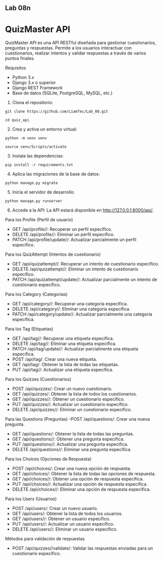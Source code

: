## Lab 08n

# QuizMaster API

QuizMaster API es una API RESTful diseñada para gestionar cuestionarios, preguntas y respuestas. Permite a los usuarios interactuar con cuestionarios, realizar intentos y validar respuestas a través de varios puntos finales.

Requisitos
- Python 3.x
- Django 3.x o superior
- Django REST Framework
- Base de datos (SQLite, PostgreSQL, MySQL, etc.)

1. Clona el repositorio:
````
git clone https://github.com/LiamTec/Lab_08.git

cd quiz_api
````

2. Crea y activa un entorno virtual:
````
python -m venv venv

source venv/Scripts/activate 
````

3. Instala las dependencias:
````
pip install -r requirements.txt
````

4. Aplica las migraciones de la base de datos:
````
python manage.py migrate
````

5. Inicia el servidor de desarrollo:
````
python manage.py runserver
````

6. Accede a la API:
La API estará disponible en http://127.0.0.1:8000/api/.

Para los Profile (Perfil de usuario)
- GET /api/profile/<id>/: Recuperar un perfil específico.
- DELETE /api/profile/<id>/: Eliminar un perfil específico.
- PATCH /api/profile/update/<id>/: Actualizar parcialmente un perfil específico.

Para los QuizAttempt (Intentos de cuestionario)
- GET /api/quizattempt/<id>/: Recuperar un intento de cuestionario específico.
- DELETE /api/quizattempt/<id>/: Eliminar un intento de cuestionario específico.
- PATCH /api/quizattempt/update/<id>/: Actualizar parcialmente un intento de cuestionario específico.

Para los Category (Categorías)
- GET /api/category/<id>/: Recuperar una categoría específica.
- DELETE /api/category/<id>/: Eliminar una categoría específica.
- PATCH /api/category/update/<id>/: Actualizar parcialmente una categoría específica.

Para los Tag (Etiquetas)
- GET /api/tag/<id>/: Recuperar una etiqueta específica.
- DELETE /api/tag/<id>/: Eliminar una etiqueta específica.
- PATCH /api/tag/update/<id>/: Actualizar parcialmente una etiqueta específica.
- POST /api/tag/: Crear una nueva etiqueta.
- GET /api/tag/: Obtener la lista de todas las etiquetas.
- PUT /api/tag/<id>/: Actualizar una etiqueta específica.
  
Para los Quizzes (Cuestionarios)
- POST /api/quizzes/: Crear un nuevo cuestionario.
- GET /api/quizzes/: Obtener la lista de todos los cuestionarios.
- GET /api/quizzes/<id>/: Obtener un cuestionario específico.
- PUT /api/quizzes/<id>/: Actualizar un cuestionario específico.
- DELETE /api/quizzes/<id>/: Eliminar un cuestionario específico.
  
Para las Questions (Preguntas)
-POST /api/questions/: Crear una nueva pregunta.
- GET /api/questions/: Obtener la lista de todas las preguntas.
- GET /api/questions/<id>/: Obtener una pregunta específica.
- PUT /api/questions/<id>/: Actualizar una pregunta específica.
- DELETE /api/questions/<id>/: Eliminar una pregunta específica.
  
Para los Choices (Opciones de Respuesta)
- POST /api/choices/: Crear una nueva opción de respuesta.
- GET /api/choices/: Obtener la lista de todas las opciones de respuesta.
- GET /api/choices/<id>/: Obtener una opción de respuesta específica.
- PUT /api/choices/<id>/: Actualizar una opción de respuesta específica.
- DELETE /api/choices/<id>/: Eliminar una opción de respuesta específica.

Para los Users (Usuarios)
- POST /api/users/: Crear un nuevo usuario.
- GET /api/users/: Obtener la lista de todos los usuarios.
- GET /api/users/<id>/: Obtener un usuario específico.
- PUT /api/users/<id>/: Actualizar un usuario específico.
- DELETE /api/users/<id>/: Eliminar un usuario específico.
  
Métodos para validación de respuestas
- POST /api/quizzes/<id>/validate/: Validar las respuestas enviadas para un cuestionario específico.



